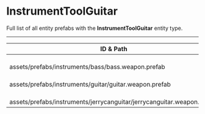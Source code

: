 # InstrumentToolGuitar
Full list of all <Badge type="warning" text="3"/> entity prefabs with the **InstrumentToolGuitar** entity type.

---
| ID & Path |
| --- |
| <a href="#2465202152"><Badge id="2465202152" type="tip" text="#"/></a> <Badge type="tip" text="2465202152"/> <br> assets/prefabs/instruments/bass/bass.weapon.prefab |
| <a href="#4177390149"><Badge id="4177390149" type="tip" text="#"/></a> <Badge type="tip" text="4177390149"/> <br> assets/prefabs/instruments/guitar/guitar.weapon.prefab |
| <a href="#1977067472"><Badge id="1977067472" type="tip" text="#"/></a> <Badge type="tip" text="1977067472"/> <br> assets/prefabs/instruments/jerrycanguitar/jerrycanguitar.weapon.prefab |
